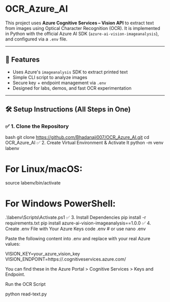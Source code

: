 # OCR_Azure_AI

This project uses **Azure Cognitive Services – Vision API** to extract text from images using Optical Character Recognition (OCR). It is implemented in Python with the official Azure AI SDK (`azure-ai-vision-imageanalysis`), and configured via a `.env` file.

---

## 📌 Features

- Uses Azure's `imageanalysis` SDK to extract printed text
- Simple CLI script to analyze images
- Secure key + endpoint management via `.env`
- Designed for labs, demos, and fast OCR experimentation

---

## 🛠️ Setup Instructions (All Steps in One)

### ✅ 1. Clone the Repository

bash
git clone https://github.com/Bhadanaji007/OCR_Azure_AI.git
cd OCR_Azure_AI
✅ 2. Create Virtual Environment & Activate It
python -m venv labenv
# For Linux/macOS:
source labenv/bin/activate
# For Windows PowerShell:
.\labenv\Scripts\Activate.ps1
✅ 3. Install Dependencies
pip install -r requirements.txt
pip install azure-ai-vision-imageanalysis==1.0.0
✅ 4. Create .env File with Your Azure Keys
code .env  # or use nano .env

Paste the following content into .env and replace with your real Azure values:

VISION_KEY=your_azure_vision_key
VISION_ENDPOINT=https://<your-endpoint>.cognitiveservices.azure.com/

You can find these in the Azure Portal > Cognitive Services > Keys and Endpoint.

Run the OCR Script

python read-text.py
